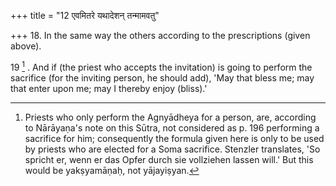 +++
title = "12 एवमितरे यथादेशन् तन्मामवतु"

+++
18. In the same way the others according to the prescriptions (given above).

19 [^8] . And if (the priest who accepts the invitation) is going to perform the sacrifice (for the inviting person, he should add), 'May that bless me; may that enter upon me; may I thereby enjoy (bliss).'


[^8]:  Priests who only perform the Agnyādheya for a person, are, according to Nārāyaṇa's note on this Sūtra, not considered as p. 196 performing a sacrifice for him; consequently the formula given here is only to be used by priests who are elected for a Soma sacrifice. Stenzler translates, 'So spricht er, wenn er das Opfer durch sie vollziehen lassen will.' But this would be yakṣyamāṇaḥ, not yājayiṣyan.

